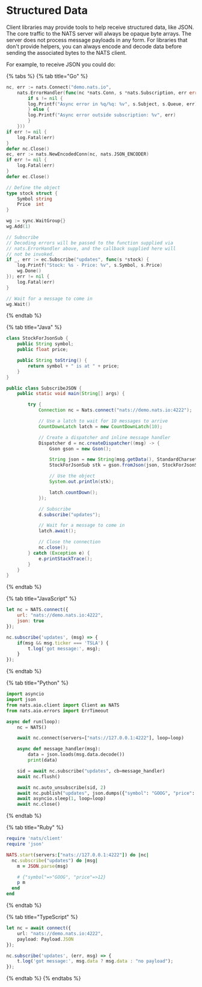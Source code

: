 # Structured Data

Client libraries may provide tools to help receive structured data, like JSON. The core traffic to the NATS server will always be opaque byte arrays. The server does not process message payloads in any form. For libraries that don't provide helpers, you can always encode and decode data before sending the associated bytes to the NATS client.

For example, to receive JSON you could do:

{% tabs %}
{% tab title="Go" %}
```go
nc, err := nats.Connect("demo.nats.io",
    nats.ErrorHandler(func(nc *nats.Conn, s *nats.Subscription, err error) {
        if s != nil {
        log.Printf("Async error in %q/%q: %v", s.Subject, s.Queue, err)
        } else {
        log.Printf("Async error outside subscription: %v", err)
        }
    }))
if err != nil {
    log.Fatal(err)
}
defer nc.Close()
ec, err := nats.NewEncodedConn(nc, nats.JSON_ENCODER)
if err != nil {
    log.Fatal(err)
}
defer ec.Close()

// Define the object
type stock struct {
    Symbol string
    Price  int
}

wg := sync.WaitGroup{}
wg.Add(1)

// Subscribe
// Decoding errors will be passed to the function supplied via
// nats.ErrorHandler above, and the callback supplied here will
// not be invoked.
if _, err := ec.Subscribe("updates", func(s *stock) {
    log.Printf("Stock: %s - Price: %v", s.Symbol, s.Price)
    wg.Done()
}); err != nil {
    log.Fatal(err)
}

// Wait for a message to come in
wg.Wait()
```
{% endtab %}

{% tab title="Java" %}
```java
class StockForJsonSub {
    public String symbol;
    public float price;

    public String toString() {
        return symbol + " is at " + price;
    }
}

public class SubscribeJSON {
    public static void main(String[] args) {

        try {
            Connection nc = Nats.connect("nats://demo.nats.io:4222");

            // Use a latch to wait for 10 messages to arrive
            CountDownLatch latch = new CountDownLatch(10);

            // Create a dispatcher and inline message handler
            Dispatcher d = nc.createDispatcher((msg) -> {
                Gson gson = new Gson();

                String json = new String(msg.getData(), StandardCharsets.UTF_8);
                StockForJsonSub stk = gson.fromJson(json, StockForJsonSub.class);

                // Use the object
                System.out.println(stk);

                latch.countDown();
            });

            // Subscribe
            d.subscribe("updates");

            // Wait for a message to come in
            latch.await(); 

            // Close the connection
            nc.close();
        } catch (Exception e) {
            e.printStackTrace();
        }
    }
}
```
{% endtab %}

{% tab title="JavaScript" %}
```javascript
let nc = NATS.connect({
    url: "nats://demo.nats.io:4222",
    json: true
});

nc.subscribe('updates', (msg) => {
    if(msg && msg.ticker === 'TSLA') {
        t.log('got message:', msg);
    }
});
```
{% endtab %}

{% tab title="Python" %}
```python
import asyncio
import json
from nats.aio.client import Client as NATS
from nats.aio.errors import ErrTimeout

async def run(loop):
    nc = NATS()

    await nc.connect(servers=["nats://127.0.0.1:4222"], loop=loop)

    async def message_handler(msg):
        data = json.loads(msg.data.decode())
        print(data)

    sid = await nc.subscribe("updates", cb=message_handler)
    await nc.flush()

    await nc.auto_unsubscribe(sid, 2)
    await nc.publish("updates", json.dumps({"symbol": "GOOG", "price": 1200 }).encode())
    await asyncio.sleep(1, loop=loop)
    await nc.close()
```
{% endtab %}

{% tab title="Ruby" %}
```ruby
require 'nats/client'
require 'json'

NATS.start(servers:["nats://127.0.0.1:4222"]) do |nc|
  nc.subscribe("updates") do |msg|
    m = JSON.parse(msg)

    # {"symbol"=>"GOOG", "price"=>12}
    p m
  end
end
```
{% endtab %}

{% tab title="TypeScript" %}
```typescript
let nc = await connect({
    url: "nats://demo.nats.io:4222",
    payload: Payload.JSON
});

nc.subscribe('updates', (err, msg) => {
    t.log('got message:', msg.data ? msg.data : "no payload");
});
```
{% endtab %}
{% endtabs %}


